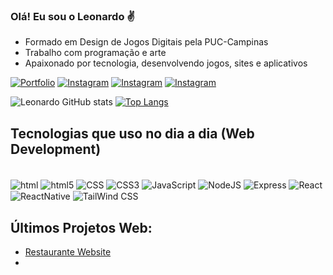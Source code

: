 ### Olá! Eu sou o Leonardo ✌️

- Formado em Design de Jogos Digitais pela PUC-Campinas
- Trabalho com programação e arte
- Apaixonado por tecnologia, desenvolvendo jogos, sites e aplicativos

[![Portfolio](https://img.shields.io/website-up-down-green-red/http/monip.org.svg)](https://)
[![Instagram](https://img.shields.io/badge/Instagram-E4405F?style=for-the-badge&logo=instagram&logoColor=white)](https://www.instagram.com/leo_godoy_jr?igsh=NXRkZjI2bWd0MDd6&utm_source=qr)
[![Instagram](https://img.shields.io/badge/LinkedIn-0077B5?style=for-the-badge&logo=linkedin&logoColor=white)](https://www.linkedin.com/in/leonardo-de-godoy-junior/)
[![Instagram](https://img.shields.io/badge/-Behance-blue?style=for-the-badge&logo=behance&logoColor=white)](https://www.behance.net/leonardogodoy10/)


![Leonardo GitHub stats](https://github-readme-stats.vercel.app/api?username=LeoGjr&show_icons=true&theme=tokyonight)
[![Top Langs](https://github-readme-stats.vercel.app/api/top-langs/?username=LeoGjr&layout=donut)](https://github.com/anuraghazra/github-readme-stats)

## Tecnologias que uso no dia a dia (Web Development)

<div style="display: inline-block"><br/>
    <img align="center" alt="html" src="https://img.shields.io/badge/HTML-239120?style=for-the-badge&logo=html5&logoColor=white" />
    <img align="center" alt="html5" src="https://img.shields.io/badge/HTML5-E34F26?style=for-the-badge&logo=html5&logoColor=white" />
    <img align="center" alt="CSS" src="https://img.shields.io/badge/CSS-239120?&style=for-the-badge&logo=css3&logoColor=white" />
    <img align="center" alt="CSS3" src="https://img.shields.io/badge/CSS3-1572B6?style=for-the-badge&logo=css3&logoColor=white" />
    <img align="center" alt="JavaScript" src="https://img.shields.io/badge/JavaScript-F7DF1E?style=for-the-badge&logo=javascript&logoColor=black" />
    <img align="center" alt="NodeJS" src="https://img.shields.io/badge/Node.js-43853D?style=for-the-badge&logo=node.js&logoColor=white" />
    <img align="center" alt="Express" src="https://img.shields.io/badge/Express.js-404D59?style=for-the-badge" />
    <img align="center" alt="React" src="https://img.shields.io/badge/React-20232A?style=for-the-badge&logo=react&logoColor=61DAFB" />
    <img align="center" alt="ReactNative" src="https://img.shields.io/badge/React_Native-20232A?style=for-the-badge&logo=react&logoColor=61DAFB" />
    <img align="center" alt="TailWind CSS" src="https://img.shields.io/badge/Tailwind_CSS-38B2AC?style=for-the-badge&logo=tailwind-css&logoColor=white" />
</div><br/>

## Últimos Projetos Web:
- [Restaurante Website]()<br/>
- 
